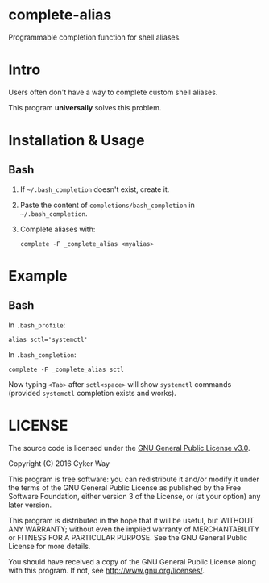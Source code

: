 # complete-alias

Programmable completion function for shell aliases.

# Intro

Users often don't have a way to complete custom shell aliases.

This program **universally** solves this problem.

# Installation & Usage

## Bash

1.  If `~/.bash_completion` doesn't exist, create it.

2.  Paste the content of `completions/bash_completion` in `~/.bash_completion`.

3.  Complete aliases with:

        complete -F _complete_alias <myalias>

# Example

## Bash

In `.bash_profile`:

    alias sctl='systemctl'

In `.bash_completion`:

    complete -F _complete_alias sctl

Now typing `<Tab>` after `sctl<space>` will show `systemctl` commands (provided
`systemctl` completion exists and works).

# LICENSE

The source code is licensed under the [GNU General Public License v3.0][GPLv3].

Copyright (C) 2016 Cyker Way

This program is free software: you can redistribute it and/or modify it under
the terms of the GNU General Public License as published by the Free Software
Foundation, either version 3 of the License, or (at your option) any later
version.

This program is distributed in the hope that it will be useful, but WITHOUT ANY
WARRANTY; without even the implied warranty of MERCHANTABILITY or FITNESS FOR A
PARTICULAR PURPOSE.  See the GNU General Public License for more details.

You should have received a copy of the GNU General Public License along with
this program.  If not, see <http://www.gnu.org/licenses/>.


[GPLv3]: https://www.gnu.org/licenses/gpl-3.0.txt
